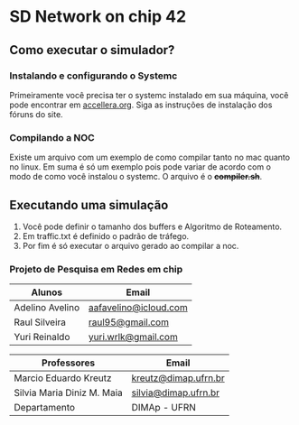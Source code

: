 # SD Network on chip 42  

## Como executar o simulador?
### Instalando e configurando o Systemc
Primeiramente você precisa ter o systemc instalado em sua máquina, você pode encontrar em [accellera.org](http://www.accellera.org/downloads/standards/systemc). Siga as instruções de instalação dos fóruns do site.



### Compilando a NOC
Existe um arquivo com um exemplo de como compilar tanto no mac quanto no linux. Em suma é só um exemplo pois pode variar de acordo com o modo de como você instalou o systemc. O arquivo é o ~~**compiler.sh**~~. 

## Executando uma simulação

 1. Você pode definir o tamanho dos buffers e Algoritmo de Roteamento.
 2. Em traffic.txt é definido o padrão de tráfego.
 3. Por fim é só executar o arquivo gerado ao compilar a noc. 



### Projeto de Pesquisa em Redes em chip

|  Alunos                       | 		Email			  |
|-------------------------------|-------------------------|
| Adelino Avelino			    | aafavelino@icloud.com   |
| Raul Silveira 				| raul95@gmail.com        |
| Yuri Reinaldo 				| yuri.wrlk@gmail.com     |



|  Professores                  |             	Email				|
|-------------------------------|-----------------------------------|
|  Marcio Eduardo Kreutz		|  kreutz@dimap.ufrn.br             |
|  Silvia Maria Diniz M. Maia	|  silvia@dimap.ufrn.br 			|
|  Departamento 				|  DIMAp - UFRN 					|



